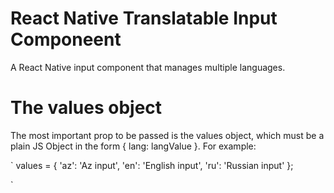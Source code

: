 # React Native Translatable Input Componeent
A React Native input component that manages multiple languages.

# The values object

The most important prop to be passed is the values object, which must be a plain JS Object in the form { lang: langValue }. For example:

`
values = {
  'az': 'Az input',
  'en': 'English input',
  'ru': 'Russian input'
};

`
